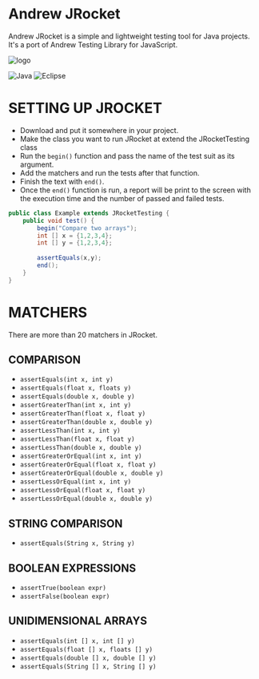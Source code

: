 # Andrew JRocket

Andrew JRocket is a simple and lightweight testing tool for Java projects. It's a port of Andrew Testing Library for JavaScript.

![logo](https://cdn1.iconfinder.com/data/icons/space-filled-outline-35/64/Rocket-256.png)

![Java](https://img.shields.io/badge/Java-ED8B00?style=for-the-badge&logo=openjdk&logoColor=white)
![Eclipse](https://img.shields.io/badge/Eclipse-2C2255?style=for-the-badge&logo=eclipse&logoColor=white)

# SETTING UP JROCKET

- Download and put it somewhere in your project.
- Make the class you want to run JRocket at extend the JRocketTesting class
- Run the `begin()` function and pass the name of the test suit as its argument.
- Add the matchers and run the tests after that function.
- Finish the text with `end()`.
- Once the `end()` function is run, a report will be print to the screen with the execution time and the number of passed and failed tests.

```java
public class Example extends JRocketTesting {
	public void test() {
		begin("Compare two arrays");
		int [] x = {1,2,3,4};
		int [] y = {1,2,3,4};
		
		assertEquals(x,y);
		end();
	}
}
```

# MATCHERS
There are more than 20 matchers in JRocket.

## COMPARISON
- `assertEquals(int x, int y)`
- `assertEquals(float x, floats y)`
- `assertEquals(double x, double y)`
- `assertGreaterThan(int x, int y)`
- `assertGreaterThan(float x, float y)`
- `assertGreaterThan(double x, double y)`
- `assertLessThan(int x, int y)`
- `assertLessThan(float x, float y)`
- `assertLessThan(double x, double y)`
- `assertGreaterOrEqual(int x, int y)`
- `assertGreaterOrEqual(float x, float y)`
- `assertGreaterOrEqual(double x, double y)`
- `assertLessOrEqual(int x, int y)`
- `assertLessOrEqual(float x, float y)`
- `assertLessOrEqual(double x, double y)`

## STRING COMPARISON
- `assertEquals(String x, String y)`

## BOOLEAN EXPRESSIONS
- `assertTrue(boolean expr)`
- `assertFalse(boolean expr)`

## UNIDIMENSIONAL ARRAYS
- `assertEquals(int [] x, int [] y)`
- `assertEquals(float [] x, floats [] y)`
- `assertEquals(double [] x, double [] y)`
- `assertEquals(String [] x, String [] y)`
